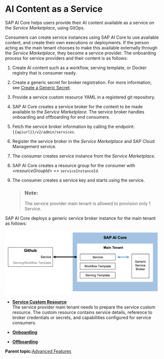 <!-- loio3fb039080ce14bad9a773e1a473ce24e -->

# AI Content as a Service

SAP AI Core helps users provide their AI content available as a service on the *Service Marketplace*, using GitOps.

Consumers can create service instances using SAP AI Core to use available content, and create their own executions or deployments. If the person acting as the main tenant chooses to make this available externally through the *Service Marketplace*, they become a service provider. The onboarding process for service providers and their content is as follows:

1.  Create AI content such as a workflow, serving template, or Docker registry that is consumer ready.
2.  Create a generic secret for broker registration. For more information, see [Create a Generic Secret](create-a-generic-secret-1831845.md).
3.  Provide a service custom resource YAML in a registered git repository.
4.  SAP AI Core creates a service broker for the content to be made available to the *Service Marketplace*. The service broker handles onboarding and offboarding for end consumers.
5.  Fetch the service broker information by calling the endpoint: `{{apiurl}}/v2/admin/services`.
6.  Register the service broker in the *Service Marketplace* and SAP Cloud Management service.
7.  The consumer creates service instance from the *Service Marketplace*.
8.  SAP AI Core creates a resource group for the consumer with *<resourceGroupId\>* == `serviceInstanceId`.
9.  The consumer creates a service key and starts using the service.

    > ### Note:  
    > The service provider main tenant is allowed to provision only 1 Service.


SAP AI Core deploys a generic service broker instance for the main tenant as follows:

![](images/AICoreStructure_31f91a8.png)

-   **[Service Custom Resource](service-custom-resource-59f767c.md "The service provider main tenant needs to prepare the service custom resource. The custom resource contains service details, reference to
		broker credentials or secrets, and capabilities configured for service consumers.")**  
The service provider main tenant needs to prepare the service custom resource. The custom resource contains service details, reference to broker credentials or secrets, and capabilities configured for service consumers.
-   **[Onboarding](onboarding-50a6d9f.md "")**  

-   **[Offboarding](offboarding-1a33323.md "")**  


**Parent topic:**[Advanced Features](advanced-features-24f2fbb.md "Explore advanced features, within SAP AI Core.")

